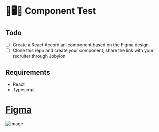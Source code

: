 # 🌈🖥🕺 Component Test

## Todo
- [ ] Create a React Accordian-component based on the Figma design
- [ ] Clone this repo and create your component, share the link with your recruiter through Jobylon

## Requirements
- React
- Typescript

# [Figma](https://www.figma.com/file/tjwU2BUlWCD1ssth3sGm8O/Northvolt---Frontend-component-test?node-id=0%3A1)
![image](https://user-images.githubusercontent.com/8323210/178251840-65a5bd1c-73b7-4a1d-a75b-89cff374f729.png)
